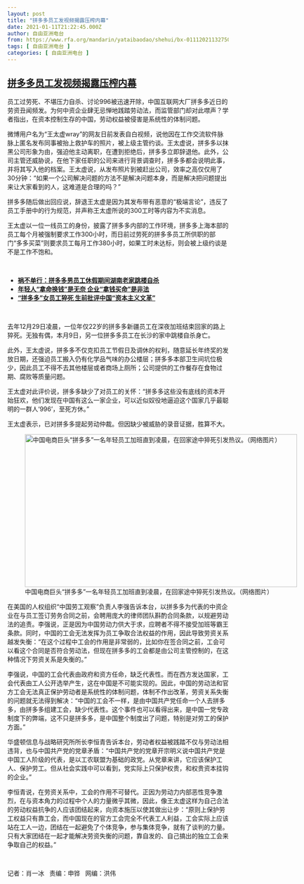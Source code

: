 ```yaml
---
layout: post
title: "拼多多员工发视频揭露压榨内幕"
date: 2021-01-11T21:22:45.000Z
author: 自由亚洲电台
from: https://www.rfa.org/mandarin/yataibaodao/shehui/bx-01112021132750.html
tags: [ 自由亚洲电台 ]
categories: [ 自由亚洲电台 ]
---
```

<!--1610400165000-->
[拼多多员工发视频揭露压榨内幕](https://www.rfa.org/mandarin/yataibaodao/shehui/bx-01112021132750.html)
------

<div>
<p></p><p>员工过劳死、不堪压力自杀、讨论<span>996</span><span>被迅速开除，中国互联网大厂拼多多近日的劳资丑闻频发。为何中资企业肆无忌惮地践踏劳动法，而监管部门却对此噤声？学者指出，在资本控制生存的中国，劳动权益被侵害是系统性的体制问题。</span><span><br/></span></p><p><span>微博用户名为“王太虚</span><span>wray</span><span>”的网友日前发表自白视频，说他因在工作交流软件脉脉上匿名发布同事被抬上救护车的照片，被上级主管约谈。王太虚说，拼多多以抹黑公司形象为由，强迫他主动离职，在遭到拒绝后，拼多多立即辞退他。此外，公司主管还威胁说，在他下家任职的公司来进行背景调查时，拼多多都会说明此事，并将其写入他的档案。王太虚说，从发布照片到被赶出公司，效率之高仅仅用了</span><span>30</span><span>分钟：“如果一个公司解决问题的方法不是解决问题本身，而是解决把问题提出来让大家看到的人，这难道是合理的吗？”</span></p><p><span></span><span><span>拼多多随后做出回应说，辞退王太虚是因为其发布带有恶意的“极端言论”，违反了员工手册中的行为规范，并声称王太虚所说的300<span>工时等内容为不实消息。</span></span> </span></p><p><span></span><span>王太虚以一位一线员工的身份，披露了拼多多内部的工作环境，拼多多上海本部的员工每个月被强制要求工作</span><span>300</span><span>小时，而日前过劳死的拼多多员工所供职的部门“多多买菜”则要求员工每月工作</span><span>380</span><span>小时，如果工时未达标，则会被上级约谈是不是工作不饱和。</span></p><p><br/></p><ul><li><a href="https://www.rfa.org/mandarin/Xinwen/4-01092021112438.html"><strong>祸不单行：拼多多男员工休假期间湖南老家跳楼自杀</strong></a></li><li><strong><a href="https://www.rfa.org/mandarin/yataibaodao/renquanfazhi/bx-01052021145400.html">年轻人“拿命换钱”是无奈 企业“拿钱买命”是非法</a></strong></li><li><strong><a href="https://www.rfa.org/mandarin/yataibaodao/shehui/ql2-01052021093021.html">“拼多多”女员工猝死 生前批评中国“资本主义文革”</a></strong></li></ul><p><br/></p><p><span></span><span>去年12月29日凌晨，一位年仅22岁的拼多多新疆员工在深夜加班结束回家的路上猝死。无独有偶，本月9日，另一位拼多多员工在长沙的家中跳楼自杀身亡。</span></p><p><span></span><span>此外，王太虚说，拼多多不仅克扣员工节假日及调休的权利，随意延长年终奖的发放日期，还强迫员工搬入仍有化学品气味的办公楼层；拼多多本部卫生间坑位极少，因此员工不得不去其他楼层或者商场上厕所；公司提供的工作餐存在食物过期、腐败等质量问题。</span></p><p><span></span><span>王太虚对此评价说，拼多多缺少了对员工的关怀：“拼多多这些没有底线的资本开始狂欢，他们发现在中国有这么一家企业，可以近似奴役地逼迫这个国家几乎最聪明的一群人‘</span><span>996’</span><span>，至死方休。”</span></p><p><span></span><span>王太虚表示，已对拼多多提起劳动仲裁。但因缺少被威胁的录音证据，胜算不大。</span></p><p><span><figure class="image-richtext image-inline captioned" style="width:620px;"><img alt="中国电商巨头“拼多多”一名年轻员工加班直到凌晨，在回家途中猝死引发热议。（网络图片）" height="348" src="https://www.rfa.org/mandarin/yataibaodao/shehui/bx-01112021132750.html/bx0111.jpg/@@images/d6f632d9-a1d2-4a93-88b0-1f3e983a663b.jpeg" title="bx0111.jpg" width="620"/><figcaption class="image-caption">中国电商巨头“拼多多”一名年轻员工加班直到凌晨，在回家途中猝死引发热议。（网络图片）</figcaption><small></small></figure></span></p><p><span></span><span><span>在美国的人权组</span>织“中国劳工观察”负责人李强告诉本台，以拼多多为代表的中资企业在与员工签订劳务合同之前，会聘用庞大的律师团队斟酌合同条款，以规避劳动法的追责。李强说，正是因为中国劳动力供大于求，应聘者不得不接受加班等霸王条款。同时，中国的工会无法发挥为员工争取合法权益的作用，因此导致劳资关系越发失衡：“在这个过程中工会的作用是非常弱的，比如你在签合同之前，工会可以看这个合同是否符合劳动法，但现在拼多多的工会都是由公司主管控制的，在这种情况下劳资关系是失衡的。”</span></p><p><span></span><span>李强说，中国的工会代表由政府和资方任命，缺乏代表性。而在西方发达国家，工会代表由工人公开选举产生，这在中国是不可能实现的。因此，中国的劳动法和官方工会无法真正保护劳动者是系统性的体制问题，体制不作出改革，劳资关系失衡的问题就无法得到解决：“中国的工会不一样，是由中国共产党任命一个人去拼多多，由拼多多组建工会，缺少代表性。这个事件也可以看得出来，是中国一党专政制度下的弊端，这不只是拼多多，是中国整个制度出了问题，特别是对劳工的保护方面。”</span></p><p><span></span><span>华盛顿信息与战略研究所所长李恒青告诉本台，劳动者权益被践踏不仅与劳动法相违背，也与中国共产党的党章矛盾：“中国共产党的党章开宗明义说中国共产党是中国工人阶级的代表，是以工农联盟为基础的政党。从党章来讲，它应该保护工人、保护劳工。但从社会实践中可以看到，党实际上只保护权贵，和权贵资本挂钩的企业。”</span></p><p><span></span><span>李恒青说，在劳资关系中，工会的作用不可替代。正因为劳动力内部恶性竞争激烈，在与资本角力的过程中个人的力量微乎其微，因此，像王太虚这样为自己合法的劳动权益抗争的人应该团结起来，向资本施压以使其做出让步：“原则上保护劳工权益只有靠工会，而中国现在的官方工会完全不代表工人利益，工会实际上应该站在工人一边，团结在一起避免了个体竞争，参与集体竞争，就有了谈判的力量。只有大家团结在一起才能解决劳资失衡的问题，靠自发的、自己搞出的独立工会来争取自己的权益。”</span></p><p><br/></p><p><span>记者：肖一冰   责编：申铧   网编：洪伟</span></p>
</div>
